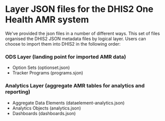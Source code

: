 # Layer JSON files for the DHIS2 One Health AMR system

We've provided the json files in a number of different ways. This set of files organised the DHIS2 JSON metadata files by logical layer. Users can choose to import them into DHIS2 in the following order:
### ODS Layer (landing point for imported AMR data)
* Option Sets (optionset.json)
* Tracker Programs (programs.sjon)
### Analytics Layer (aggregate AMR tables for analytics and reporting)
* Aggregate Data Elements (dataelement-analytics.json)
* Analytics Objects (analytics.json)
* Dashboards (dashboards.json)
